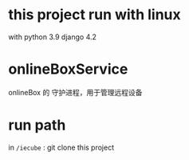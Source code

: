 # this project run with linux
 with python 3.9 django 4.2
# onlineBoxService
onlineBox 的 守护进程，用于管理远程设备

# run path
in `/iecube` :  git clone this project